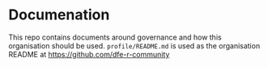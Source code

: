 # Documenation

This repo contains documents around governance and how this organisation should be
used. `profile/README.md` is used as the organisation README at https://github.com/dfe-r-community
